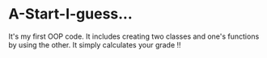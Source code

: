 # A-Start-I-guess...
It's my first OOP code.
It includes creating two classes and one's functions by using the other. It simply calculates your grade !!
